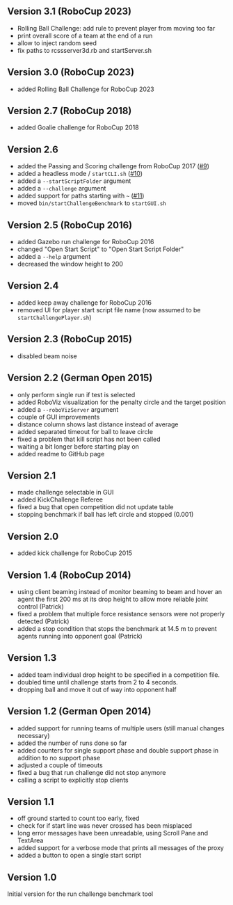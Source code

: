 Version 3.1 (RoboCup 2023)
---------------------
- Rolling Ball Challenge: add rule to prevent player from moving too far
- print overall score of a team at the end of a run
- allow to inject random seed
- fix paths to rcssserver3d.rb and startServer.sh

Version 3.0 (RoboCup 2023)
---------------------
- added Rolling Ball Challenge for RoboCup 2023

Version 2.7 (RoboCup 2018)
---------------------
- added Goalie challenge for RoboCup 2018

Version 2.6
---------------------
- added the Passing and Scoring challenge from RoboCup 2017 ([#9](https://github.com/magmaOffenburg/magmaChallenge/pull/9))
- added a headless mode / `startCLI.sh` ([#10](https://github.com/magmaOffenburg/magmaChallenge/issues/10))
- added a `--startScriptFolder` argument
- added a `--challenge` argument
- added support for paths starting with `~` ([#11](https://github.com/magmaOffenburg/magmaChallenge/issues/11))
- moved `bin/startChallengeBenchmark` to `startGUI.sh`

Version 2.5 (RoboCup 2016)
---------------------
- added Gazebo run challenge for RoboCup 2016
- changed "Open Start Script" to "Open Start Script Folder"
- added a `--help` argument
- decreased the window height to 200

Version 2.4
---------------------
- added keep away challenge for RoboCup 2016
- removed UI for player start script file name (now assumed to be `startChallengePlayer.sh`)

Version 2.3 (RoboCup 2015)
---------------------
- disabled beam noise

Version 2.2 (German Open 2015)
---------------------
- only perform single run if test is selected
- added RoboViz visualization for the penalty circle and the target position
- added a `--roboVizServer` argument
- couple of GUI improvements
- distance column shows last distance instead of average
- added separated timeout for ball to leave circle
- fixed a problem that kill script has not been called
- waiting a bit longer before starting play on
- added readme to GitHub page

Version 2.1
---------------------
- made challenge selectable in GUI
- added KickChallenge Referee
- fixed a bug that open competition did not update table
- stopping benchmark if ball has left circle and stopped (0.001)

Version 2.0
---------------------
- added kick challenge for RoboCup 2015

Version 1.4 (RoboCup 2014)
---------------------
- using client beaming instead of monitor beaming to beam and hover an agent the first 200 ms at its drop height to allow more reliable joint control (Patrick)
- fixed a problem that multiple force resistance sensors were not properly detected (Patrick)
- added a stop condition that stops the benchmark at 14.5 m to prevent agents running into opponent goal (Patrick)

Version 1.3
---------------------
- added team individual drop height to be specified in a competition file.
- doubled time until challenge starts from 2 to 4 seconds.
- dropping ball and move it out of way into opponent half

Version 1.2 (German Open 2014)
---------------------
- added support for running teams of multiple users (still manual changes necessary)
- added the number of runs done so far
- added counters for single support phase and double support phase in addition to no support phase 
- adjusted a couple of timeouts
- fixed a bug that run challenge did not stop anymore
- calling a script to explicitly stop clients

Version 1.1
---------------------
- off ground started to count too early, fixed
- check for if start line was never crossed has been misplaced
- long error messages have been unreadable, using Scroll Pane and TextArea
- added support for a verbose mode that prints all messages of the proxy
- added a button to open a single start script

Version 1.0
---------------------
Initial version for the run challenge benchmark tool 